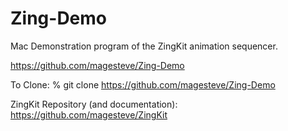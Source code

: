 # Zing-Demo

Mac Demonstration program of the ZingKit animation sequencer.

https://github.com/magesteve/Zing-Demo

To Clone: % git clone https://github.com/magesteve/Zing-Demo

ZingKit Repository (and documentation): https://github.com/magesteve/ZingKit
